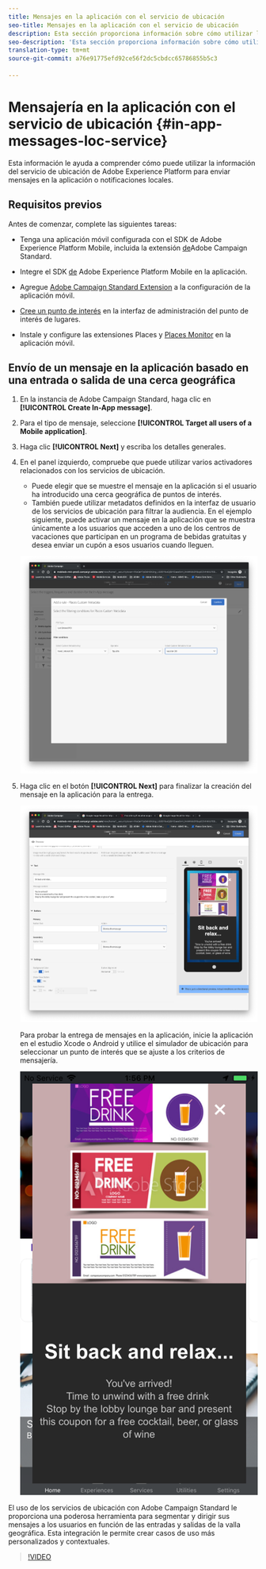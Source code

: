 ```yaml
---
title: Mensajes en la aplicación con el servicio de ubicación
seo-title: Mensajes en la aplicación con el servicio de ubicación
description: Esta sección proporciona información sobre cómo utilizar la mensajería push en Campaign Standard con mensajes en la aplicación en Campaign Standard.
seo-description: 'Esta sección proporciona información sobre cómo utilizar la "mensajería push en Campaign Standard" con mensajes en la aplicación en Campaign Standard. '
translation-type: tm+mt
source-git-commit: a76e91775efd92ce56f2dc5cbdcc65786855b5c3

---
```



# Mensajería en la aplicación con el servicio de ubicación {#in-app-messages-loc-service}

Esta información le ayuda a comprender cómo puede utilizar la información del servicio de ubicación de Adobe Experience Platform para enviar mensajes en la aplicación o notificaciones locales.

## Requisitos previos

Antes de comenzar, complete las siguientes tareas:

* Tenga una aplicación móvil configurada con el SDK de Adobe Experience Platform Mobile, incluida la extensión [de](https://aep-sdks.gitbook.io/docs/using-mobile-extensions/adobe-campaign-standard)Adobe Campaign Standard.

* Integre el SDK [de](https://aep-sdks.gitbook.io/docs/getting-started/get-the-sdk) Adobe Experience Platform Mobile en la aplicación.
* Agregue [Adobe Campaign Standard Extension](https://aep-sdks.gitbook.io/docs/using-mobile-extensions/adobe-campaign-standard) a la configuración de la aplicación móvil.

* [Cree un punto de interés](/help/poi-mgmt-ui/create-a-poi-ui.md) en la interfaz de administración del punto de interés de lugares.

* Instale y configure las extensiones [](/help/places-ext-aep-sdks/places-extension/places-extension.md) Places y [Places Monitor](/help/places-ext-aep-sdks/places-monitor-extension/places-monitor-extension.md) en la aplicación móvil.

## Envío de un mensaje en la aplicación basado en una entrada o salida de una cerca geográfica

1. En la instancia de Adobe Campaign Standard, haga clic en **[!UICONTROL Create In-App message]**.
2. Para el tipo de mensaje, seleccione **[!UICONTROL Target all users of a Mobile application]**.
3. Haga clic **[!UICONTROL Next]** y escriba los detalles generales.
4. En el panel izquierdo, compruebe que puede utilizar varios activadores relacionados con los servicios de ubicación.

   * Puede elegir que se muestre el mensaje en la aplicación si el usuario ha introducido una cerca geográfica de puntos de interés.
   * También puede utilizar metadatos definidos en la interfaz de usuario de los servicios de ubicación para filtrar la audiencia.
   En el ejemplo siguiente, puede activar un mensaje en la aplicación que se muestra únicamente a los usuarios que acceden a uno de los centros de vacaciones que participan en un programa de bebidas gratuitas y desea enviar un cupón a esos usuarios cuando lleguen.

   !["Metadatos de lugares de mensajes en la aplicación"](/help/assets/last-entered-vacation.png)

5. Haga clic en el botón **[!UICONTROL Next]** para finalizar la creación del mensaje en la aplicación para la entrega.

   !["crear un evento"](/help/assets/prepare-ACS.png)

   Para probar la entrega de mensajes en la aplicación, inicie la aplicación en el estudio Xcode o Android y utilice el simulador de ubicación para seleccionar un punto de interés que se ajuste a los criterios de mensajería.

   !["cupón de bebida"](/help/assets/drink-coupon-on-app.png)

El uso de los servicios de ubicación con Adobe Campaign Standard le proporciona una poderosa herramienta para segmentar y dirigir sus mensajes a los usuarios en función de las entradas y salidas de la valla geográfica. Esta integración le permite crear casos de uso más personalizados y contextuales.

>[!VIDEO](https://www.youtube.com/watch?v=ikiTTQw9c-o)
